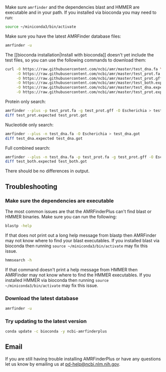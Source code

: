 Make sure `amrfinder` and the dependencies blast and HMMER are executable and in your path. If you installed via bioconda you may need to run:
```bash
source ~/miniconda3/bin/activate
```
Make sure you have the latest AMRFinder database files:
```bash
amrfinder -u
```

The [[bioconda installation|Install with bioconda]] doesn't yet include the test files, so you can use the following commands to download them:

```bash
curl -O https://raw.githubusercontent.com/ncbi/amr/master/test_dna.fa \
     -O https://raw.githubusercontent.com/ncbi/amr/master/test_prot.fa \
     -O https://raw.githubusercontent.com/ncbi/amr/master/test_prot.gff \
     -O https://raw.githubusercontent.com/ncbi/amr/master/test_both.expected \
     -O https://raw.githubusercontent.com/ncbi/amr/master/test_dna.expected \
     -O https://raw.githubusercontent.com/ncbi/amr/master/test_prot.expected 

```


Protein only search:
```bash
amrfinder --plus -p test_prot.fa -g test_prot.gff -O Escherichia > test_prot.got
diff test_prot.expected test_prot.got

```

Nucleotide only search:
```bash
amrfinder --plus -n test_dna.fa -O Escherichia > test_dna.got
diff test_dna.expected test_dna.got

```

Full combined search:
```bash
amrfinder --plus -n test_dna.fa -p test_prot.fa -g test_prot.gff -O Escherichia > test_both.got
diff test_both.expected test_both.got

```

There should be no differences in output.

## Troubleshooting

### Make sure the dependencies are executable

The most common issues are that the AMRFinderPlus can't find blast or HMMER binaries. Make sure you can run the following:

```bash
blastp -help
```
If that does not print out a long help message from blastp then AMRFinder may not know where to find your blast executables. If you installed blast via bioconda then running `source ~/miniconda3/bin/activate` may fix this issue.

```bash
hmmsearch -h
```
If that command doesn't print a help message from HMMER then AMRFinder may not know where to find the HMMER executables.  If you installed HMMER via bioconda then running `source ~/miniconda3/bin/activate` may fix this issue.

### Download the latest database

```bash
amrfinder -u
```
### Try updating to the latest version

```bash
conda update -c bioconda -y ncbi-amrfinderplus
```

## Email

If you are still having trouble installing AMRFinderPlus or have any questions let us know by emailing us at pd-help@ncbi.nlm.nih.gov. 
